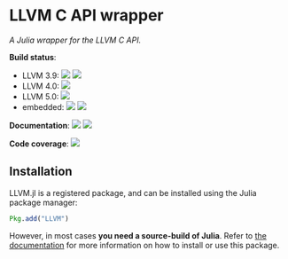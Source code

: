 LLVM C API wrapper
==================

*A Julia wrapper for the LLVM C API.*

**Build status**: 

- LLVM 3.9: 
[![][buildbot-0.5-llvm39-img]][buildbot-0.5-llvm39-url]
[![][buildbot-0.6-llvm39-img]][buildbot-0.6-llvm39-url]
- LLVM 4.0: 
[![][buildbot-0.6-llvm40-img]][buildbot-0.6-llvm40-url]
- LLVM 5.0: 
[![][buildbot-0.6-llvm50-img]][buildbot-0.6-llvm50-url]
- embedded:
[![][buildbot-0.6-img]][buildbot-0.6-url]
[![][buildbot-master-img]][buildbot-master-url]

**Documentation**: [![][docs-stable-img]][docs-stable-url] [![][docs-latest-img]][docs-latest-url]

**Code coverage**: [![][coverage-img]][coverage-url]

[buildbot-0.5-llvm39-img]: https://ci.maleadt.net/buildbot/julia/badge.svg?builder=LLVM.jl%3A%20Julia%200.5%2C%20system%20LLVM%203.9%20%28x86-64%29&badge=Julia%20v0.5
[buildbot-0.5-llvm39-url]: https://ci.maleadt.net/buildbot/julia/builders/LLVM.jl%3A%20Julia%200.5%2C%20system%20LLVM%203.9%20%28x86-64%29
[buildbot-0.6-llvm39-img]: https://ci.maleadt.net/buildbot/julia/badge.svg?builder=LLVM.jl%3A%20Julia%200.6%2C%20system%20LLVM%203.9%20%28x86-64%29&badge=Julia%20v0.6
[buildbot-0.6-llvm39-url]: https://ci.maleadt.net/buildbot/julia/builders/LLVM.jl%3A%20Julia%200.6%2C%20system%20LLVM%203.9%20%28x86-64%29

[buildbot-0.6-llvm40-img]: https://ci.maleadt.net/buildbot/julia/badge.svg?builder=LLVM.jl%3A%20Julia%200.6%2C%20system%20LLVM%204.0%20%28x86-64%29&badge=Julia%20v0.6
[buildbot-0.6-llvm40-url]: https://ci.maleadt.net/buildbot/julia/builders/LLVM.jl%3A%20Julia%200.6%2C%20system%20LLVM%204.0%20%28x86-64%29

[buildbot-0.6-llvm50-img]: https://ci.maleadt.net/buildbot/julia/badge.svg?builder=LLVM.jl%3A%20Julia%200.6%2C%20system%20LLVM%205.0%20%28x86-64%29&badge=Julia%20v0.6
[buildbot-0.6-llvm50-url]: https://ci.maleadt.net/buildbot/julia/builders/LLVM.jl%3A%20Julia%200.6%2C%20system%20LLVM%205.0%20%28x86-64%29

[buildbot-0.6-img]: https://ci.maleadt.net/buildbot/julia/badge.svg?builder=LLVM.jl%3A%20Julia%200.6%2C%20embedded%20LLVM%20%28x86-64%29&badge=Julia%20v0.6
[buildbot-0.6-url]: https://ci.maleadt.net/buildbot/julia/builders/LLVM.jl%3A%20Julia%200.6%2C%20embedded%20LLVM%20%28x86-64%29
[buildbot-master-img]: https://ci.maleadt.net/buildbot/julia/badge.svg?builder=LLVM.jl%3A%20Julia%20master%2C%20embedded%20LLVM%20%28x86-64%29&badge=Julia%20master
[buildbot-master-url]: https://ci.maleadt.net/buildbot/julia/builders/LLVM.jl%3A%20Julia%20master%2C%20embedded%20LLVM%20%28x86-64%29

[docs-stable-img]: https://img.shields.io/badge/docs-stable-blue.svg
[docs-stable-url]: http://maleadt.github.io/LLVM.jl/stable
[docs-latest-img]: https://img.shields.io/badge/docs-latest-blue.svg
[docs-latest-url]: http://maleadt.github.io/LLVM.jl/latest

[coverage-img]: https://codecov.io/gh/maleadt/LLVM.jl/coverage.svg
[coverage-url]: https://codecov.io/gh/maleadt/LLVM.jl



Installation
------------

LLVM.jl is a registered package, and can be installed using the Julia package manager:

```julia
Pkg.add("LLVM")
```

However, in most cases **you need a source-build of Julia**. Refer to [the
documentation][docs-stable-url] for more information on how to install or use this package.
